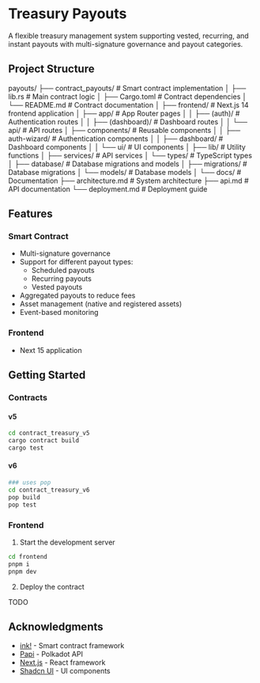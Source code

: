 # Treasury Payouts

A flexible treasury management system supporting vested, recurring, and instant payouts with multi-signature governance and payout categories.

## Project Structure

payouts/
├── contract_payouts/ # Smart contract implementation
│ ├── lib.rs # Main contract logic
│ ├── Cargo.toml # Contract dependencies
│ └── README.md # Contract documentation
│
├── frontend/ # Next.js 14 frontend application
│ ├── app/ # App Router pages
│ │ ├── (auth)/ # Authentication routes
│ │ ├── (dashboard)/ # Dashboard routes
│ │ └── api/ # API routes
│ ├── components/ # Reusable components
│ │ ├── auth-wizard/ # Authentication components
│ │ ├── dashboard/ # Dashboard components
│ │ └── ui/ # UI components
│ ├── lib/ # Utility functions
│ ├── services/ # API services
│ └── types/ # TypeScript types
│
├── database/ # Database migrations and models
│ ├── migrations/ # Database migrations
│ └── models/ # Database models
│
└── docs/ # Documentation
├── architecture.md # System architecture
├── api.md # API documentation
└── deployment.md # Deployment guide

## Features

### Smart Contract

- Multi-signature governance
- Support for different payout types:
  - Scheduled payouts
  - Recurring payouts
  - Vested payouts
- Aggregated payouts to reduce fees
- Asset management (native and registered assets)
- Event-based monitoring

### Frontend

- Next 15 application

## Getting Started

### Contracts

#### v5

```bash
cd contract_treasury_v5
cargo contract build
cargo test
```

#### v6

```bash
### uses pop
cd contract_treasury_v6
pop build
pop test
```

### Frontend

1. Start the development server

```bash
cd frontend
pnpm i
pnpm dev
```

2. Deploy the contract

TODO

## Acknowledgments

- [ink!](https://use.ink/) - Smart contract framework
- [Papi](https://papi.how) - Polkadot API
- [Next.js](https://nextjs.org/) - React framework
- [Shadcn UI](https://ui.shadcn.com/) - UI components
